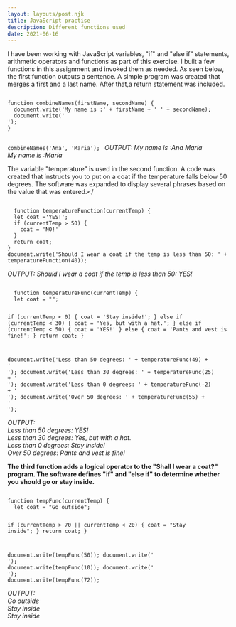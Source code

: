 ```yaml
---
layout: layouts/post.njk
title: JavaScript practise
description: Different functions used
date: 2021-06-16
---
```



I have been working with JavaScript variables, "if" and "else if" statements, arithmetic operators and functions as part of this exercise.
I built a few functions in this assignment and invoked them as needed.
As seen below, the first function outputs a sentence. 
A simple program was created that merges a first and a last name. After that,a return statement was included. 


<code>
function combineNames(firstName, secondName) {
  document.write('My name is :' + firstName + ' ' + secondName);
  document.write('<br />');
}

combineNames('Ana', 'Maria'); </code>
<em>OUTPUT: My name is :Ana Maria <br/>
        My name is :Maria</em>

The variable "temperature" is used in the second function. A code was created that instructs you to put on a coat if the temperature falls below 50 degrees. The software was expanded to display several phrases based on the value that was entered.</


<code>
  function temperatureFunction(currentTemp) {
  let coat ='YES!';
  if (currentTemp > 50) {
    coat = 'NO!'
  }
  return coat;
}
document.write('Should I wear a coat if the temp is less than 50: ' + temperatureFunction(40));</code>

  <em>OUTPUT: Should I wear a coat if the temp is less than 50: YES!</em>


<code>
  function temperatureFunc(currentTemp) {
  let coat = "";
  
  if (currentTemp < 0) {
    coat = 'Stay inside!';
  } else if (currentTemp < 30) {
    coat = 'Yes, but with a hat.';
  } else if (currentTemp < 50) {
    coat = 'YES!'
  } else {
    coat = 'Pants and vest is fine!';
  }
  return coat;
}

document.write('Less than 50 degrees: ' + temperatureFunc(49) + '<br/>');
document.write('Less than 30 degrees: ' + temperatureFunc(25) + '<br/>');
document.write('Less than 0 degrees: ' + temperatureFunc(-2) + '<br/>');
document.write('Over 50 degrees: ' + temperatureFunc(55) + '<br/>'); </code>

<em>OUTPUT: <br/>
Less than 50 degrees: YES! <br/>
Less than 30 degrees: Yes, but with a hat.<br/>
Less than 0 degrees: Stay inside!<br/>
Over 50 degrees: Pants and vest is fine!<br/>
</em>

<strong>The third function adds a logical operator to the "Shall I wear a coat?" program. The software defines "if" and "else if" to determine whether you should go or stay inside.</strong>

<code>
function tempFunc(currentTemp) {
  let coat = "Go outside";
  
  if (currentTemp > 70 || currentTemp < 20) {
    coat = "Stay inside";
  }
  return coat;
}

document.write(tempFunc(50));
document.write('<br />');
document.write(tempFunc(10));
document.write('<br />');
document.write(tempFunc(72));
</code>

<em>OUTPUT: <br/>
Go outside<br/>
Stay inside<br/>
Stay inside<br/>
</em>